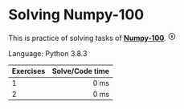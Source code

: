 # Solving Numpy-100

This is practice of solving tasks of [__Numpy-100__](https://github.com/rougier/numpy-100). [![](icon.png)](https://github.com/AlexiGarmash)

Language: Python 3.8.3

Exercises | Solve/Code time
:---------|--------------:|
1 | 0 ms
2 | 0 ms
